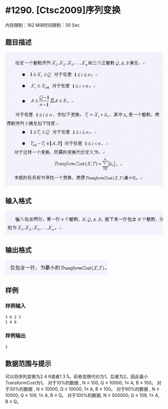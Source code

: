 # #1290. [Ctsc2009]序列变换

内存限制：162 MiB时间限制：30 Sec

## 题目描述

![](images/1290_1.jpg)

## 输入格式

![](images/1290_2.jpg)

## 输出格式

![](images/1290_3.jpg)

## 样例

### 样例输入

    
    3 6 2 2
    1 4 6
    
    

### 样例输出

    
    1
    

## 数据范围与提示

可以将序列变换为2 4 6或者1 3 5。前者变换代价为1，后者为2。因此最小TransformCost为1。
对于10%的数据 , N ≤ 100, Q ≤ 10000, 1≤ A, B ≤ 100。
对于30%的数据 , N ≤ 10000, Q ≤ 10000, 1≤ A, B ≤ 100。
对于60%的数据 , N ≤ 10000, Q ≤ 109, 1≤ A, B ≤ Q。
对于100%的数据, N ≤ 500000, Q ≤ 109, 1≤ A, B ≤ Q。
